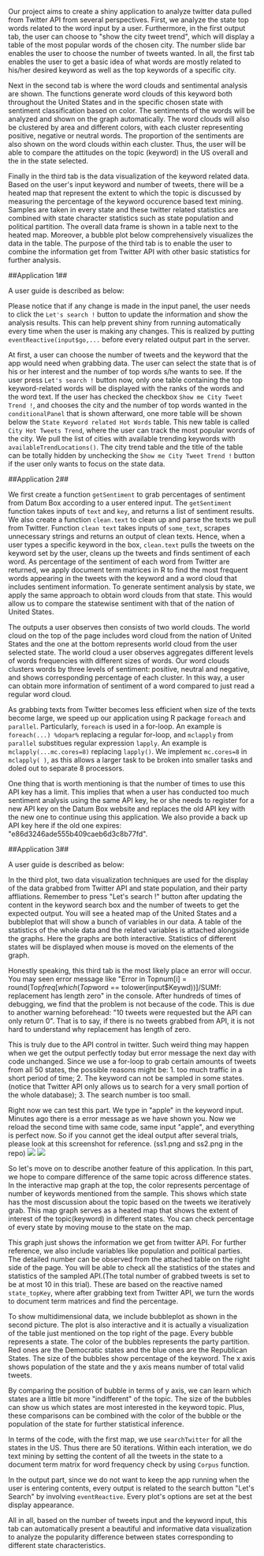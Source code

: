 Our project aims to create a shiny application to analyze twitter data pulled from Twitter API from several perspectives. First, we analyze the state top words related to the word input by a user. Furthermore, in the first output tab, the user can choose to "show the city tweet trend", which will display a table of the most popular words of the chosen city. The number slide bar enables the user to choose the number of tweets wanted. In all, the first tab enables the user to get a basic idea of what words are mostly related to his/her desired keyword as well as the top keywords of a specific city.

Next in the second tab is where the word clouds and sentimental analysis are shown. The functions generate word clouds of this keyword both throughout the United States and in the specific chosen state with sentiment classification based on color. The sentiments of the words will be analyzed and shown on the graph automatically. The word clouds will also be clustered by area and different colors, with each cluster representing positive, negative or neutral words. The proportion of the sentiments are also shown on the word clouds within each cluster. Thus, the user will be able to compare the attitudes on the topic (keyword) in the US overall and the in the state selected.

Finally in the third tab is the data visualization of the keyword related data. Based on the user's input keyword and number of tweets, there will be a heated map that represent the extent to which the topic is discussed by measuring the percentage of the keyword occurence based text mining. Samples are taken in every state and these twitter related statistics are combined with state character statistics such as state population and political partition. The overall data frame is shown in a table next to the heated map. Moreover, a bubble plot below comprehensively visualizes the data in the table. The purpose of the third tab is to enable the user to combine the information get from Twitter API with other basic statistics for further analysis.


##Application 1##

A user guide is described as below:

Please notice that if any change is made in the input panel, the user needs to click the `Let's search !` button to update the information and show the analysis results. This can help prevent shiny from running automatically every time when the user is making any changes. This is realized by putting `eventReactive(input$go,...` before every related output part in the server.

At first, a user can choose the number of tweets and the keyword that the app would need when grabbing data. The user can select the state that is of his or her interest and the number of top words s/he wants to see. If the user press `Let's search !` button now, only one table containing the top keyword-related words will be displayed with the ranks of the words and the word text. If the user has checked the checkbox `Show me City Tweet Trend !`, and chooses the city and the number of top words wanted in the `conditionalPanel` that is shown afterward, one more table will be shown below the `State Keyword related Hot Words` table. This new table is called `City Hot Tweets Trend`, where the user can track the most popular words of the city. We pull the list of cities with available trending keywords with `availableTrendLocations()`.
The city trend table and the title of the table can be totally hidden by unchecking the `Show me City Tweet Trend !` button if the  user only wants to focus on the state data. 


##Application 2##

We first create a function `getSentiment` to grab percentages of sentiment from Datum Box according to a user entered input. The `getSentiment` function takes inputs of `text` and `key`, and returns a list of sentiment results. We also create a function `clean.text` to clean up and parse the texts we pull from Twitter. Function `clean text` takes inputs of `some_text`, scrapes unnecessary strings and returns an output of clean texts. Hence, when a user types a specific keyword in the box, `clean.text` pulls the tweets on the keyword set by the user, cleans up the tweets and finds sentiment of each word. As percentage of the sentiment of each word from Twitter are returned, we apply document term matrices in R to find the most frequent words appearing in the tweets with the keyword and a word cloud that includes sentiment information. To generate sentiment analysis by state, we apply the same approach to obtain word clouds from that state. This would allow us to compare the statewise sentiment with that of the nation of United States. 

The outputs a user observes then consists of two world clouds. The world cloud on the top of the page includes word cloud from the nation of United States and the one at the bottom represents world cloud from the user selected state. The world cloud a user observes aggregates different levels of words frequencies with different sizes of words. Our word clouds clusters words by three levels of sentiment: positive, neutral and negative, and shows corresponding percentage of each cluster. In this way, a user can obtain more information of sentiment of a word compared to just read a regular word cloud. 

As grabbing texts from Twitter becomes less efficient when size of the texts become large, we speed up our application using R package `foreach` and `parallel`. Particularly, `foreach` is used in a for-loop. An example is `foreach(...) %dopar%` replacing a regular for-loop, and `mclapply` from `parallel` substitues regular expression `lapply`. An example is `mclapply(...mc.cores=8)` replacing `lapply()`. We implement `mc.cores=8` in `mclapply( )`, as this allows a larger task to be broken into smaller tasks and doled out to separate 8 processors.

One thing that is worth mentioning is that the number of times to use this API key has a limit. This implies that when a user has conducted too much sentiment analysis using the same API key, he or she needs to register for a new API key on the Datum Box website and replaces the old API key with the new one to continue using this application. We also provide a back up API key here if the old one expires: "e86d3246ade555b409caeb6d3c8b77fd".


##Application 3##

A user guide is described as below:


In the third plot, two data visualization techniques are used for the display of the data grabbed from Twitter API and state population, and their party affliations. Remember to press "Let's search !" button after updating the content in the keyword search box and the number of tweets to get the expected output. You will see a heated map of the United States and a bubbleplot that will show a bunch of variables in our data. A table of the statistics of the whole data and the related variables is attached alongside the graphs. Here the graphs are both interactive. Statistics of different states will be displayed when mouse is moved on the elements of the graph.

Honestly speaking, this third tab is the most likely place an error will occur. You may seen error message like "Error in Topnum[i] = round(Top$freq[which(Top$word == tolower(input$Keywd))]/SUMf: replacement has length zero" in the console. After hundreds of times of debugging, we find that the problem is not because of the code. This is due to another warning beforehead: "10 tweets were requested but the API can only return 0". That is to say, if there is no tweets grabbed from API, it is not hard to understand why replacement has length of zero. 

This is truly due to the API control in twitter. Such weird thing may happen when we get the output perfectly today but error message the next day with code unchanged. Since we use a for-loop to grab certain amounts of tweets from all 50 states, the possible reasons might be: 1. too much traffic in a short period of time; 2. The keyword can not be sampled in some states.(notice that Twitter API only allows us to search for a very small portion of the whole database); 3. The search number is too small. 

Right now we can test this part. We type in "apple" in the keyword input. Minutes ago there is a error message as we have shown you. Now we reload the second time with same code, same input "apple", and everything is perfect now. So if you cannot get the ideal output after several trials, please look at this screenshot for reference. (ss1.png and ss2.png in the repo)
![](/Users/YY/Downloads/ss1.png)
![](/Users/YY/Downloads/ss2.png)

So let's move on to describe another feature of this application. In this part, we hope to compare difference of the same topic across difference states. In the interactive map graph at the top, the color represents percentage of number of keywords mentioned from the sample. This shows which state has the most discussion about the topic based on the tweets we iteratively grab. This map graph serves as a heated map that shows the extent of interest of the topic(keyword) in different states. You can check percentage of every state by moving mouse to the state on the map.

This graph just shows the information we get from twitter API. For further reference, we also include variables like population and political parties. The detailed number can be observed from the attached table on the right side of the page. You will be able to check all the statistics of the states and statistics of the sampled API.(The total number of grabbed tweets is set to be at most 10 in this trial). These are based on the reactive named `state_topKey`, where after grabbing text from Twitter API, we turn the words to document term matrices and find the percentage.

To show multidimensional data, we include bubbleplot as shown in the second picture. The plot is also interactive and it is actually a visualization of the table just mentioned on the top right of the page. Every bubble represents a state. The color of the bubbles represents the party partition. Red ones are the Democratic states and the blue ones are the Republican States. The size of the bubbles show percentage of the keyword. The x axis shows population of the state and the y axis means number of total valid tweets.

By comparing the position of bubble in terms of y axis, we can learn which states are a little bit more "indifferent" of the topic. The size of the bubbles can show us which states are most interested in the keyword topic. Plus, these comparisons can be combined with the color of the bubble or the population of the state for further statistical inference.

In terms of the code, with the first map, we use `searchTwitter` for all the states in the US. Thus there are 50 iterations. Within each interation, we do text mining by setting the content of all the tweets in the state to a document term matrix for word frequency check by using `Corpus` function. 

In the output part, since we do not want to keep the app running when the user is entering contents, every output is related to the search button "Let's Search" by involving `eventReactive`. Every plot's options are set at the best display appearance.

All in all, based on the number of tweets input and the keyword input, this tab can automatically present a beautiful and informative data visualization to analyze the popularity difference between states corresponding to different state characteristics.
